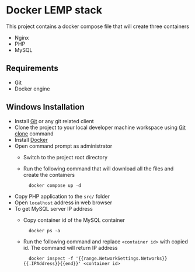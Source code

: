 Docker LEMP stack
=================

This project contains a docker compose file that will create three containers

* Nginx
* PHP
* MySQL

## Requirements

- Git
- Docker engine

## Windows Installation

- Install [Git](https://git-scm.com/) or any git related client
- Clone the project to your local developer machine workspace using [Git clone](https://github.com/git-guides/git-clone) command
- Install [Docker](https://www.docker.com/get-started/)
- Open command prompt as administrator
    - Switch to the project root directory
    - Run the following command that will download all the files and create the containers

            docker compose up -d

- Copy PHP application to the `src/` folder
- Open `localhost` address in web browser
- To get MySQL server IP address
    - Copy container id of the MySQL container

            docker ps -a

    - Run the following command and replace `<container id>` with copied id. The command will return IP address

            docker inspect -f '{{range.NetworkSettings.Networks}}{{.IPAddress}}{{end}}' <container id>
    
